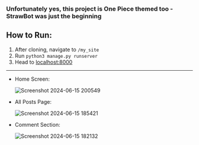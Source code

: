 <h3> Unfortunately yes, this project is One Piece themed too - StrawBot was just the beginning </h3>

<h2> How to Run: </h2>
<ol>
  <li>After cloning, navigate to <code>/my_site</code></li>
  <li>Run <code>python3 manage.py runserver</code></li>
  <li>Head to <a href="http://localhost:8000/">localhost:8000</a></li>
</ol>
<hr>
<ul>
  <li>
  Home Screen: 
  
  ![Screenshot 2024-06-15 200549](https://github.com/greshbasic/My-Blog/assets/100721569/5643c1bf-656b-413d-94ed-b4579368c017)
  </li>


  <li>
  All Posts Page:
    
  ![Screenshot 2024-06-15 185421](https://github.com/greshbasic/My-Blog/assets/100721569/f5662577-e5b2-49ae-af44-9ece162a0806)
  </li>

  <li>
  Comment Section:
  
  ![Screenshot 2024-06-15 182132](https://github.com/greshbasic/My-Blog/assets/100721569/9c98689e-50d3-42dd-8956-2b36e89ebac0)
  </li>
</ul>
